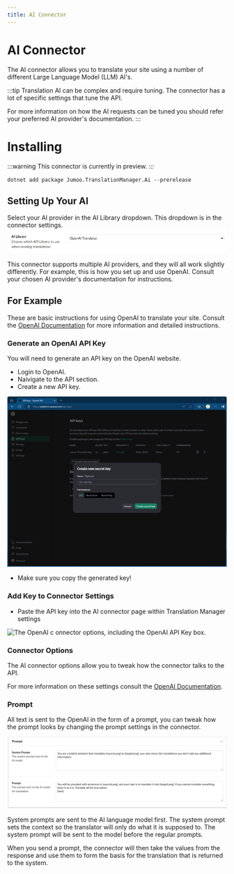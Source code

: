 ```yaml
---
title: AI Connector
---
```

# AI Connector

The AI connector allows you to translate your site using a number of different Large Language Model (LLM) AI's.

:::tip
Translation AI can be complex and require tuning. The connector has a lot of specific settings that tune the API.

For more information on how the AI requests can be tuned you should refer your preferred AI provider's documentation.
:::

# Installing

:::warning
This connector is currently in preview.
:::

```
dotnet add package Jumoo.TranslationManager.Ai --prerelease
```

## Setting Up Your AI
Select your AI provider in the AI Library dropdown. This dropdown is in the connector settings.
![The AI Library dropdown in the connector settings.](ai-library.png) 

This connector supports multiple AI providers, and they will all work slightly differently. For example, this is how you set up and use OpenAI. Consult your chosen AI provider's documentation for instructions. 

## For Example
These are basic instructions for using OpenAI to translate your site. Consult the [OpenAI Documentation](https://platform.openai.com/docs/concepts) for more information and detailed instructions.

### Generate an OpenAI API Key

You will need to generate an API key on the OpenAI website.

- Login to OpenAI.
- Naivigate to the API section.
- Create a new API key.

![Generating a new OpenAI key](./openai-keys.png)

- Make sure you copy the generated key!

### Add Key to Connector Settings

- Paste the API key into the AI connector page within Translation Manager settings

![The OpenAI c 
onnector options, including the OpenAI API Key box. ](transSettingsAI.png)

### Connector Options

The AI connector options allow you to tweak how the connector talks to the API.

For more information on these settings consult the [OpenAI Documentation](https://platform.openai.com/docs/introduction).

### Prompt

All text is sent to the OpenAI in the form of a prompt, you can tweak how the prompt looks by changing the prompt settings in the connector.

![OpenAI Prompt settings](promptSettingsAI.png)

System prompts are sent to the AI language model first. The system prompt sets the context so the translator will only do what it is supposed to. The system prompt will be sent to the model before the regular prompts. 

When you send a prompt, the connector will then take the values from the response and use them to form the basis for the translation that is returned to the system.
